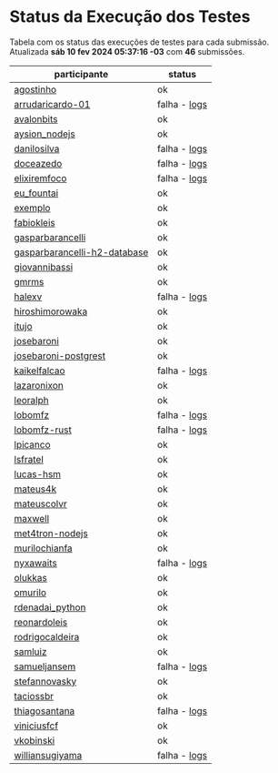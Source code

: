 # Status da Execução dos Testes
Tabela com os status das execuções de testes para cada submissão.
Atualizada **sáb 10 fev 2024 05:37:16 -03** com **46** submissões.
 
| participante | status |
| --           | --     |
| [agostinho](./participantes/agostinho) | ok |
| [arrudaricardo-01](./participantes/arrudaricardo-01) | falha - [logs](./participantes/arrudaricardo-01/docker-compose.logs) |
| [avalonbits](./participantes/avalonbits) | ok |
| [aysion_nodejs](./participantes/aysion_nodejs) | ok |
| [danilosilva](./participantes/danilosilva) | falha - [logs](./participantes/danilosilva/docker-compose.logs) |
| [doceazedo](./participantes/doceazedo) | falha - [logs](./participantes/doceazedo/docker-compose.logs) |
| [elixiremfoco](./participantes/elixiremfoco) | falha - [logs](./participantes/elixiremfoco/docker-compose.logs) |
| [eu_fountai](./participantes/eu_fountai) | ok |
| [exemplo](./participantes/exemplo) | ok |
| [fabiokleis](./participantes/fabiokleis) | ok |
| [gasparbarancelli](./participantes/gasparbarancelli) | ok |
| [gasparbarancelli-h2-database](./participantes/gasparbarancelli-h2-database) | ok |
| [giovannibassi](./participantes/giovannibassi) | ok |
| [gmrms](./participantes/gmrms) | ok |
| [halexv](./participantes/halexv) | falha - [logs](./participantes/halexv/docker-compose.logs) |
| [hiroshimorowaka](./participantes/hiroshimorowaka) | ok |
| [itujo](./participantes/itujo) | ok |
| [josebaroni](./participantes/josebaroni) | ok |
| [josebaroni-postgrest](./participantes/josebaroni-postgrest) | ok |
| [kaikelfalcao](./participantes/kaikelfalcao) | falha - [logs](./participantes/kaikelfalcao/docker-compose.logs) |
| [lazaronixon](./participantes/lazaronixon) | ok |
| [leoralph](./participantes/leoralph) | ok |
| [lobomfz](./participantes/lobomfz) | falha - [logs](./participantes/lobomfz/docker-compose.logs) |
| [lobomfz-rust](./participantes/lobomfz-rust) | falha - [logs](./participantes/lobomfz-rust/docker-compose.logs) |
| [lpicanco](./participantes/lpicanco) | ok |
| [lsfratel](./participantes/lsfratel) | ok |
| [lucas-hsm](./participantes/lucas-hsm) | ok |
| [mateus4k](./participantes/mateus4k) | ok |
| [mateuscolvr](./participantes/mateuscolvr) | ok |
| [maxwell](./participantes/maxwell) | ok |
| [met4tron-nodejs](./participantes/met4tron-nodejs) | ok |
| [murilochianfa](./participantes/murilochianfa) | ok |
| [nyxawaits](./participantes/nyxawaits) | falha - [logs](./participantes/nyxawaits/docker-compose.logs) |
| [olukkas](./participantes/olukkas) | ok |
| [omurilo](./participantes/omurilo) | ok |
| [rdenadai_python](./participantes/rdenadai_python) | ok |
| [reonardoleis](./participantes/reonardoleis) | ok |
| [rodrigocaldeira](./participantes/rodrigocaldeira) | ok |
| [samluiz](./participantes/samluiz) | ok |
| [samueljansem](./participantes/samueljansem) | falha - [logs](./participantes/samueljansem/docker-compose.logs) |
| [stefannovasky](./participantes/stefannovasky) | ok |
| [taciossbr](./participantes/taciossbr) | ok |
| [thiagosantana](./participantes/thiagosantana) | falha - [logs](./participantes/thiagosantana/docker-compose.logs) |
| [viniciusfcf](./participantes/viniciusfcf) | ok |
| [vkobinski](./participantes/vkobinski) | ok |
| [williansugiyama](./participantes/williansugiyama) | falha - [logs](./participantes/williansugiyama/docker-compose.logs) |
